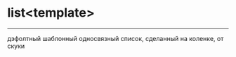 # list&lt;template&gt;
  ---
дэфолтный шаблонный односвязный список, сделанный на коленке, от скуки
